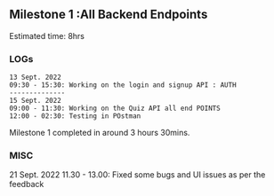 ## Milestone 1 :All Backend Endpoints
Estimated time: 8hrs
### LOGs
    13 Sept. 2022 
    09:30 - 15:30: Working on the login and signup API : AUTH
    --------------
    15 Sept. 2022
    09:00 - 11:30: Working on the Quiz API all end POINTS
    12:00 - 02:30: Testing in POstman

Milestone 1 completed in around 3 hours 30mins.

### MISC
21 Sept. 2022
11.30 - 13.00: Fixed some bugs and UI issues as per the feedback
